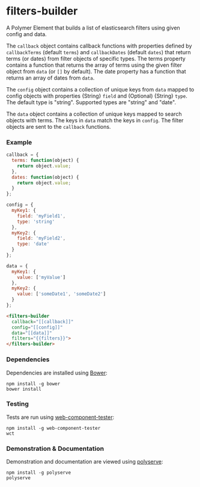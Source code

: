 # filters-builder

A Polymer Element that builds a list of elasticsearch filters using given config and data.

The `callback` object contains callback functions with properties defined by `callbackTerms` (default `terms`)  and `callbackDates` (default `dates`) that return terms (or dates) from filter objects of specific types.  The terms property contains a function that returns the array of terms using the given filter object from `data` (or `[]` by default). The date property has a function that returns an array of dates from `data`.

The `config` object contains a collection of unique keys from `data` mapped to config objects with properties {String} `field` and (Optional) {String} `type`.  The default type is "string".  Supported types are "string" and "date".

The `data` object contains a collection of unique keys mapped to search objects with terms.  The keys in `data` match the keys in `config`.  The filter objects are sent to the `callback` functions.

### Example
```js
callback = {
  terms: function(object) {
    return object.value;
  },
  dates: function(object) {
    return object.value;
  }
};

config = {
  myKey1: {
    field: 'myField1',
    type: 'string'
  },
  myKey2: {
    field: 'myField2',
    type: 'date'
  }
};

data = {
  myKey1: {
    value: ['myValue']
  },
  myKey2: {
    value: ['someDate1', 'someDate2']
  }
};
```

```html
<filters-builder 
  callback="[[callback]]"
  config="[[config]]"
  data="[[data]]"
  filters="{{filters}}">
</filters-builder>
```

### Dependencies

Dependencies are installed using [Bower](http://bower.io/):

    npm install -g bower
    bower install

### Testing

Tests are run using [web-component-tester](https://github.com/Polymer/web-component-tester):

    npm install -g web-component-tester
    wct

### Demonstration & Documentation

Demonstration and documentation are viewed using [polyserve](https://github.com/PolymerLabs/polyserve):

    npm install -g polyserve
    polyserve

